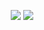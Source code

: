 <!--<p align="center">
   <img src="https://www.gnu.org/graphics/fs-gang.png" width="">
   <br/><br/>
</p>-->
<p align="center">
   <img src="https://github-readme-stats.sera5-dev.vercel.app/api?username=rssrrr&hide=stars&show_icons=true&count_private=true&include_all_commits=true&title_color=000000&icon_color=000000&hide_border=true" width="">
   <img src="https://github-readme-stats.sera5-dev.vercel.app/api/top-langs/?username=rssrrr&layout=compact&hide_border=true" width="">
</p>
<!--
### Hi there 👋
**rssrrr/rssrrr** is a ✨ _special_ ✨ repository because its `README.md` (this file) appears on your GitHub profile.

Here are some ideas to get you started:

- 🔭 I’m currently working on ...
- 🌱 I’m currently learning ...
- 👯 I’m looking to collaborate on ...
- 🤔 I’m looking for help with ...
- 💬 Ask me about ...
- 📫 How to reach me: ...
- 😄 Pronouns: ...
- ⚡ Fun fact: ...
-->
